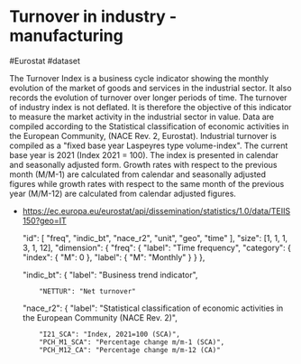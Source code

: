 # Turnover in industry - manufacturing

#Eurostat #dataset 

The Turnover Index is a business cycle indicator showing the monthly evolution of the market of goods and services in the industrial sector. It also records the evolution of turnover over longer periods of time. The turnover of industry index is not deflated. It is therefore the objective of this indicator to measure the market activity in the industrial sector in value. Data are compiled according to the Statistical classification of economic activities in the European Community, (NACE Rev. 2, Eurostat). Industrial turnover is compiled as a \"fixed base year Laspeyres type volume-index\". The current base year is 2021 (Index 2021 = 100). The index is presented in calendar and seasonally adjusted form. Growth rates with respect to the previous month (M/M-1) are calculated from calendar and seasonally adjusted figures while growth rates with respect to the same month of the previous year (M/M-12) are calculated from calendar adjusted figures.


- https://ec.europa.eu/eurostat/api/dissemination/statistics/1.0/data/TEIIS150?geo=IT

  "id": [
    "freq",
    "indic_bt",
    "nace_r2",
    "unit",
    "geo",
    "time"
  ],
  "size": [1, 1, 1, 3, 1, 12],
  "dimension": {
    "freq": {
      "label": "Time frequency",
      "category": {
        "index": {
          "M": 0
        },
        "label": {
          "M": "Monthly"
        }
      }
    },
    
    "indic_bt": {      "label": "Business trend indicator",

          "NETTUR": "Net turnover"


    "nace_r2": {
      "label": "Statistical classification of economic activities in the European Community (NACE Rev. 2)",

          "I21_SCA": "Index, 2021=100 (SCA)",
          "PCH_M1_SCA": "Percentage change m/m-1 (SCA)",
          "PCH_M12_CA": "Percentage change m/m-12 (CA)"

